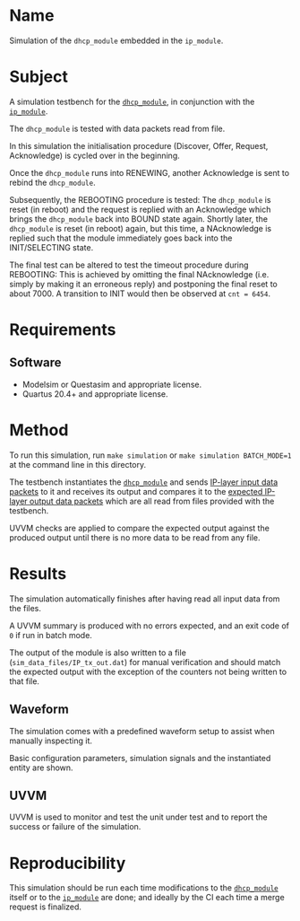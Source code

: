 # Name

Simulation of the `dhcp_module` embedded in the `ip_module`.

# Subject

A simulation testbench for the [`dhcp_module`](../../../src/xgbe_lib/dhcp_module.vhd), in conjunction with the [`ip_module`](../../../src/xgbe_lib/ip_module.vhd).

The `dhcp_module` is tested with data packets read from file.

In this simulation the initialisation procedure (Discover, Offer, Request, Acknowledge) is cycled over in the beginning.

Once the `dhcp_module` runs into RENEWING, another Acknowledge is sent to rebind the `dhcp_module`.

Subsequently, the REBOOTING procedure is tested: The `dhcp_module` is reset (in reboot) and the request is replied with an Acknowledge which brings the `dhcp_module` back into BOUND state again.
Shortly later, the `dhcp_module` is reset (in reboot) again, but this time, a NAcknowledge is replied such that the module immediately goes back into the INIT/SELECTING state.

The final test can be altered to test the timeout procedure during REBOOTING:
This is achieved by omitting the final NAcknowledge (i.e. simply by making it an erroneous reply) and postponing the final reset to about 7000.
A transition to INIT would then be observed at `cnt = 6454`.

# Requirements

## Software

* Modelsim or Questasim and appropriate license.
* Quartus 20.4+ and appropriate license.

# Method

To run this simulation, run `make simulation` or `make simulation BATCH_MODE=1` at the command line in this directory.

The testbench instantiates the [`dhcp_module`](../../../src/xgbe_lib/dhcp_module.vhd) and sends [IP-layer input data packets](sim_data_files/IP_rx_in.dat) to it and receives its output and compares it to the [expected IP-layer output data packets](sim_data_files/IP_tx_expect.dat) which are all read from files provided with the testbench.

UVVM checks are applied to compare the expected output against the produced output until there is no more data to be read from any file.

# Results

The simulation automatically finishes after having read all input data from the files.

A UVVM summary is produced with no errors expected, and an exit code of `0` if run in batch mode.

The output of the module is also written to a file (`sim_data_files/IP_tx_out.dat`) for manual verification and should match the expected output with the exception of the counters not being written to that file.

## Waveform

The simulation comes with a predefined waveform setup to assist when manually inspecting it.

Basic configuration parameters, simulation signals and the instantiated entity are shown.

## UVVM

UVVM is used to monitor and test the unit under test and to report the success or failure of the simulation.

# Reproducibility

This simulation should be run each time modifications to the [`dhcp_module`](../../../src/xgbe_lib/dhcp_module.vhd) itself or to the [`ip_module`](../../../src/xgbe_lib/op_module.vhd) are done; and ideally by the CI each time a merge request is finalized.
